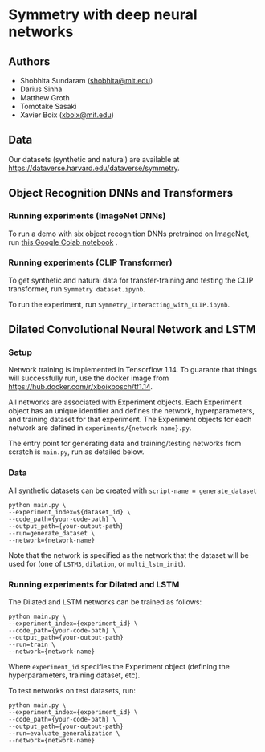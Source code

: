 # Symmetry with deep neural networks

## Authors
* Shobhita Sundaram (shobhita@mit.edu)
* Darius Sinha
* Matthew Groth
* Tomotake Sasaki
* Xavier Boix (xboix@mit.edu)

## Data
Our datasets (synthetic and natural) are available at https://dataverse.harvard.edu/dataverse/symmetry.

## Object Recognition DNNs and Transformers

### Running experiments (ImageNet DNNs)
To run a demo with six object recognition DNNs pretrained on ImageNet, run [this Google Colab notebook](https://colab.research.google.com/drive/1KVWLFfWGodMnS5VZrJXFplOkQeBW6Cwq#scrollTo=5Ey_wN2gaMpw) .

### Running experiments (CLIP Transformer)
To get synthetic and natural data for transfer-training and testing the CLIP transformer, run `Symmetry dataset.ipynb`.

To run the experiment, run `Symmetry_Interacting_with_CLIP.ipynb`.

## Dilated Convolutional Neural Network and LSTM

### Setup
Network training is implemented in Tensorflow 1.14. To guarante that things will successfully run, use the docker image from https://hub.docker.com/r/xboixbosch/tf1.14.

All networks are associated with Experiment objects. Each Experiment object has an unique identifier and defines the network, hyperparameters, and training dataset for that experiment. The Experiment objects for each network are defined in `experiments/{network name}.py`. 

The entry point for generating data and training/testing networks from scratch is `main.py`, run as detailed below.

### Data
All synthetic datasets can be created with `script-name = generate_dataset`
```
python main.py \
--experiment_index=${dataset_id} \
--code_path={your-code-path} \
--output_path={your-output-path}
--run=generate_dataset \
--network={network-name}
```
Note that the network is specified as the network that the dataset will be used for (one of `LSTM3`, `dilation`, or `multi_lstm_init`).

### Running experiments for Dilated and LSTM
The Dilated and LSTM networks can be trained as follows:
```
python main.py \
--experiment_index={experiment_id} \
--code_path={your-code-path} \
--output_path={your-output-path}
--run=train \
--network={network-name}
```
Where `experiment_id` specifies the Experiment object (defining the hyperparameters, training dataset, etc).

To test networks on test datasets, run:
```
python main.py \
--experiment_index={experiment_id} \
--code_path={your-code-path} \
--output_path={your-output-path}
--run=evaluate_generalization \
--network={network-name}
```


